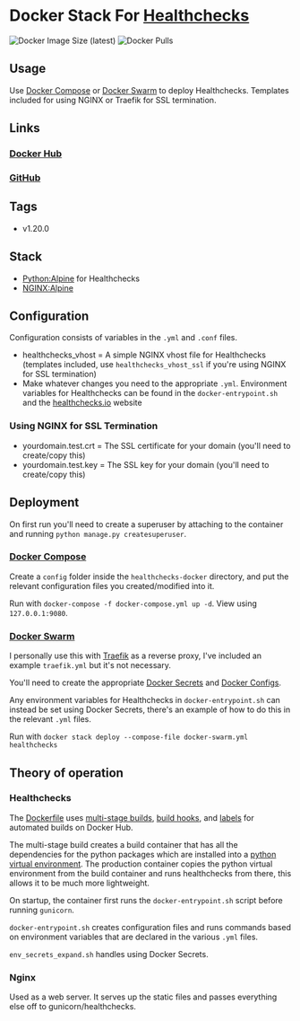 # Docker Stack For [Healthchecks](https://github.com/healthchecks/healthchecks)

![Docker Image Size (latest)](https://img.shields.io/docker/image-size/zeigren/healthchecks/latest)
![Docker Pulls](https://img.shields.io/docker/pulls/zeigren/healthchecks)

## Usage

Use [Docker Compose](https://docs.docker.com/compose/) or [Docker Swarm](https://docs.docker.com/engine/swarm/) to deploy Healthchecks. Templates included for using NGINX or Traefik for SSL termination.

## Links

### [Docker Hub](https://hub.docker.com/r/zeigren/healthchecks)

### [GitHub](https://github.com/Zeigren/healthchecks-docker)

## Tags

- v1.20.0

## Stack

- [Python:Alpine](https://hub.docker.com/_/python) for Healthchecks
- [NGINX:Alpine](https://hub.docker.com/_/nginx)

## Configuration

Configuration consists of variables in the `.yml` and `.conf` files.

- healthchecks_vhost = A simple NGINX vhost file for Healthchecks (templates included, use `healthchecks_vhost_ssl` if you're using NGINX for SSL termination)
- Make whatever changes you need to the appropriate `.yml`. Environment variables for Healthchecks can be found in the `docker-entrypoint.sh` and the [healthchecks.io](https://healthchecks.io/docs/self_hosted_configuration/) website

### Using NGINX for SSL Termination

- yourdomain.test.crt = The SSL certificate for your domain (you'll need to create/copy this)
- yourdomain.test.key = The SSL key for your domain (you'll need to create/copy this)

## Deployment

On first run you'll need to create a superuser by attaching to the container and running `python manage.py createsuperuser`.

### [Docker Compose](https://docs.docker.com/compose/)

Create a `config` folder inside the `healthchecks-docker` directory, and put the relevant configuration files you created/modified into it.

Run with `docker-compose -f docker-compose.yml up -d`. View using `127.0.0.1:9080`.

### [Docker Swarm](https://docs.docker.com/engine/swarm/)

I personally use this with [Traefik](https://traefik.io/) as a reverse proxy, I've included an example `traefik.yml` but it's not necessary.

You'll need to create the appropriate [Docker Secrets](https://docs.docker.com/engine/swarm/secrets/) and [Docker Configs](https://docs.docker.com/engine/swarm/configs/).

Any environment variables for Healthchecks in `docker-entrypoint.sh` can instead be set using Docker Secrets, there's an example of how to do this in the relevant `.yml` files.

Run with `docker stack deploy --compose-file docker-swarm.yml healthchecks`

## Theory of operation

### Healthchecks

The [Dockerfile](https://docs.docker.com/engine/reference/builder/) uses [multi-stage builds](https://docs.docker.com/develop/develop-images/multistage-build/), [build hooks](https://docs.docker.com/docker-hub/builds/advanced/#build-hook-examples), and [labels](http://label-schema.org/rc1/#build-time-labels) for automated builds on Docker Hub.

The multi-stage build creates a build container that has all the dependencies for the python packages which are installed into a [python virtual environment](https://docs.python.org/3/tutorial/venv.html). The production container copies the python virtual environment from the build container and runs healthchecks from there, this allows it to be much more lightweight.

On startup, the container first runs the `docker-entrypoint.sh` script before running `gunicorn`.

`docker-entrypoint.sh` creates configuration files and runs commands based on environment variables that are declared in the various `.yml` files.

`env_secrets_expand.sh` handles using Docker Secrets.

### Nginx

Used as a web server. It serves up the static files and passes everything else off to gunicorn/healthchecks.
